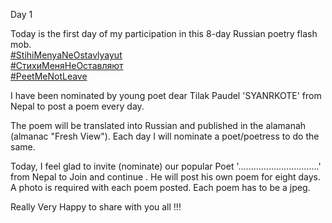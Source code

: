 Day 1

Today is the first day of my participation in this 8-day Russian poetry
flash mob.\
[#StihiMenyaNeOstavlyayut](https://www.facebook.com/hashtag/stihimenyaneostavlyayut?__eep__=6&source=feed_text&epa=HASHTAG)\
[#СтихиМеняНеОставляют](file:////hashtag/стихименянеоставляют%3f__eep__=6&source=feed_text&epa=HASHTAG)\
[#PeetMeNotLeave](https://www.facebook.com/hashtag/peetmenotleave?__eep__=6&source=feed_text&epa=HASHTAG)

I have been nominated by young poet dear Tilak Paudel \'SYANRKOTE' from
Nepal to post a poem every day. 

The poem will be translated into Russian and published in the alamanah
(almanac \"Fresh View\"). Each day I will nominate a poet/poetress to do
the same.

Today, I feel glad to invite (nominate) our popular Poet
'................................' from Nepal to Join and continue . He
will post his own poem for eight days. A photo is required with each
poem posted. Each poem has to be a jpeg. 

Really Very Happy to share with you all !!!
